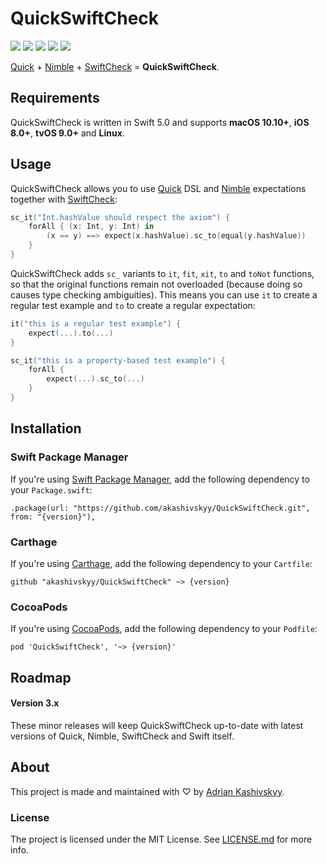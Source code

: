 # QuickSwiftCheck

[![](https://img.shields.io/github/release/akashivskyy/QuickSwiftCheck.svg)](https://github.com/akashivskyy/QuickSwiftCheck/releases)
![](https://img.shields.io/badge/swift-5.0-orange.svg)
[![](https://img.shields.io/badge/spm-compatible-green.svg)](https://github.com/apple/swift-package-manager)
[![](https://img.shields.io/badge/carthage-compatible-green.svg)](https://github.com/Carthage/Carthage)
[![](https://img.shields.io/badge/cocoapods-compatible-green.svg)](https://cocoapods.org)

[Quick](https://github.com/Quick/Quick) + [Nimble](https://github.com/Quick/Nimble) + [SwiftCheck](https://github.com/typelift/SwiftCheck) = **QuickSwiftCheck**.

## Requirements

QuickSwiftCheck is written in Swift 5.0 and supports **macOS 10.10+**, **iOS 8.0+**, **tvOS 9.0+** and **Linux**.

## Usage

QuickSwiftCheck allows you to use [Quick](https://github.com/Quick/Quick) DSL and [Nimble](https://github.com/Quick/Nimble) expectations together with [SwiftCheck](https://github.com/typelift/SwiftCheck):

```swift
sc_it("Int.hashValue should respect the axiom") {
    forAll { (x: Int, y: Int) in
        (x == y) ==> expect(x.hashValue).sc_to(equal(y.hashValue))
    }
}
```

QuickSwiftCheck adds `sc_` variants to `it`, `fit`, `xit`, `to` and `toNot` functions, so that the original functions remain not overloaded (because doing so causes type checking ambiguities). This means you can use `it` to create a regular test example and `to` to create a regular expectation:

```swift
it("this is a regular test example") {
    expect(...).to(...)
}
```

```swift
sc_it("this is a property-based test example") {
    forAll {
        expect(...).sc_to(...)
    }
}
```

## Installation

### Swift Package Manager

If you're using [Swift Package Manager](https://github.com/apple/swift-package-manager), add the following dependency to your `Package.swift`:

```none
.package(url: "https://github.com/akashivskyy/QuickSwiftCheck.git", from: "{version}"),
```

### Carthage

If you're using [Carthage](https://github.com/Carthage/Carthage), add the following dependency to your `Cartfile`:

```none
github "akashivskyy/QuickSwiftCheck" ~> {version}
```

### CocoaPods

If you're using [CocoaPods](http://cocoapods.org), add the following dependency to your `Podfile`:

```none
pod 'QuickSwiftCheck', '~> {version}'
```

## Roadmap

#### Version 3.x

These minor releases will keep QuickSwiftCheck up-to-date with latest versions of Quick, Nimble, SwiftCheck and Swift itself.

## About

This project is made and maintained with ♡ by [Adrian Kashivskyy](https://github.com/akashivskyy).

### License

The project is licensed under the MIT License. See [LICENSE.md](LICENSE.md) for more info.
